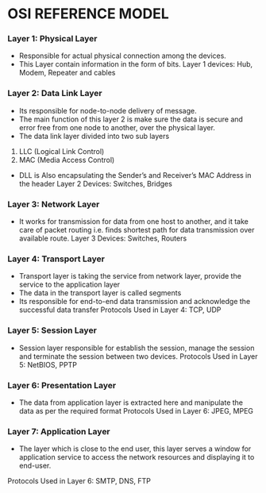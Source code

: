 # OSI REFERENCE MODEL

### Layer 1: Physical Layer 
- Responsible for actual physical connection among the devices. 
- This Layer contain information in the form of bits. 
Layer 1 devices: Hub, Modem, Repeater and cables 



### Layer 2: Data Link Layer 
- Its responsible for node-to-node delivery of message. 
- The main function of this layer 2 is make sure the data is secure and error free from one node to another, over the physical layer. 
- The data link layer divided into two sub layers  
1. LLC (Logical Link Control) 
2. MAC (Media Access Control) 
- DLL is Also encapsulating the Sender’s and Receiver’s MAC Address in the header 
Layer 2 Devices: Switches, Bridges 



### Layer 3: Network Layer 
- It works for transmission for data from one host to another, and it take care of packet routing i.e. finds shortest path for data transmission over available route. 
Layer 3 Devices: Switches, Routers 



### Layer 4: Transport Layer 
- Transport layer is taking the service from network layer, provide the service to the application layer 
- The data in the transport layer is called segments 
- Its responsible for end-to-end data transmission and acknowledge the successful data transfer 
Protocols Used in Layer 4: TCP, UDP 



### Layer 5: Session Layer 
- Session layer responsible for establish the session, manage the session and terminate the session between two devices. 
Protocols Used in Layer 5: NetBIOS, PPTP 



### Layer 6: Presentation Layer 
- The data from application layer is extracted here and manipulate the data as per the required format 
Protocols Used in Layer 6:  JPEG, MPEG 



### Layer 7: Application Layer 
- The layer which is close to the end user, this layer serves a window for application service to access the network resources and displaying it to  
 end-user.  

Protocols Used in Layer 6: SMTP, DNS, FTP 

